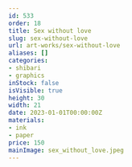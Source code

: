 ```yaml
---
id: 533
order: 18
title: Sex without love
slug: sex-without-love
url: art-works/sex-without-love
aliases: []
categories:
- shibari
- graphics
inStock: false
isVisible: true
height: 30
width: 21
date: 2023-01-01T00:00:00Z
materials:
- ink
- paper
price: 150
mainImage: sex_without_love.jpeg
---
```

